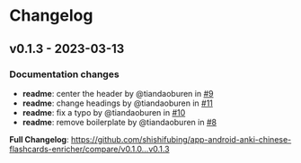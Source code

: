 # Changelog

## v0.1.3 - 2023-03-13

### Documentation changes

- **readme**: center the header by @tiandaoburen in [#9](https://github.com/shishifubing/app-android-anki-chinese-flashcards-enricher/pull/9)
- **readme**: change headings by @tiandaoburen in [#11](https://github.com/shishifubing/app-android-anki-chinese-flashcards-enricher/pull/11)
- **readme**: fix a typo by @tiandaoburen in [#10](https://github.com/shishifubing/app-android-anki-chinese-flashcards-enricher/pull/10)
- **readme**: remove boilerplate by @tiandaoburen in [#8](https://github.com/shishifubing/app-android-anki-chinese-flashcards-enricher/pull/8)

**Full Changelog**: https://github.com/shishifubing/app-android-anki-chinese-flashcards-enricher/compare/v0.1.0...v0.1.3
